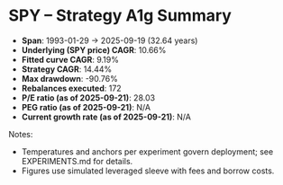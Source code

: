 # SPY – Strategy A1g Summary

- **Span**: 1993-01-29 → 2025-09-19 (32.64 years)
- **Underlying (SPY price) CAGR**: 10.66%
- **Fitted curve CAGR**: 9.19%
- **Strategy CAGR**: 14.44%
- **Max drawdown**: -90.76%
- **Rebalances executed**: 172
- **P/E ratio (as of 2025-09-21)**: 28.03
- **PEG ratio (as of 2025-09-21)**: N/A
- **Current growth rate (as of 2025-09-21)**: N/A

Notes:

- Temperatures and anchors per experiment govern deployment; see EXPERIMENTS.md for details.
- Figures use simulated leveraged sleeve with fees and borrow costs.

